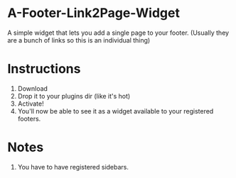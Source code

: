 A-Footer-Link2Page-Widget
=========================

A simple widget that lets you add a single page to your footer.
(Usually they are a bunch of links so this is an individual thing)

Instructions
============
1. Download
2. Drop it to your plugins dir (like it's hot)
3. Activate!
4. You'll now be able to see it as a widget available to your registered footers.

Notes
======
1. You have to have registered sidebars.